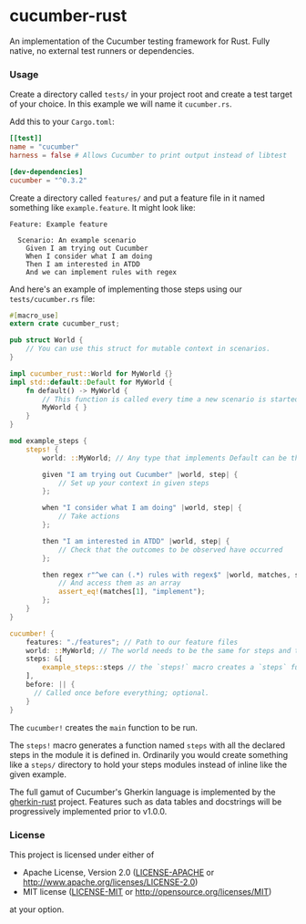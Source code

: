 # cucumber-rust

An implementation of the Cucumber testing framework for Rust. Fully native, no external test runners or dependencies.

### Usage

Create a directory called `tests/` in your project root and create a test target of your choice. In this example we will name it `cucumber.rs`.

Add this to your `Cargo.toml`:

```toml
[[test]]
name = "cucumber"
harness = false # Allows Cucumber to print output instead of libtest

[dev-dependencies]
cucumber = "^0.3.2"
```

Create a directory called `features/` and put a feature file in it named something like `example.feature`. It might look like:

```gherkin
Feature: Example feature

  Scenario: An example scenario
    Given I am trying out Cucumber
    When I consider what I am doing
    Then I am interested in ATDD
    And we can implement rules with regex

```

And here's an example of implementing those steps using our `tests/cucumber.rs` file:

```rust
#[macro_use]
extern crate cucumber_rust;

pub struct World {
    // You can use this struct for mutable context in scenarios.
}

impl cucumber_rust::World for MyWorld {}
impl std::default::Default for MyWorld {
    fn default() -> MyWorld {
        // This function is called every time a new scenario is started
        MyWorld { }
    }
}

mod example_steps {
    steps! {
        world: ::MyWorld; // Any type that implements Default can be the world

        given "I am trying out Cucumber" |world, step| {
            // Set up your context in given steps
        };

        when "I consider what I am doing" |world, step| {
            // Take actions
        };

        then "I am interested in ATDD" |world, step| {
            // Check that the outcomes to be observed have occurred
        };

        then regex r"^we can (.*) rules with regex$" |world, matches, step| {
            // And access them as an array
            assert_eq!(matches[1], "implement");
        };
    }
}

cucumber! {
    features: "./features"; // Path to our feature files
    world: ::MyWorld; // The world needs to be the same for steps and the main cucumber call
    steps: &[
        example_steps::steps // the `steps!` macro creates a `steps` function in a module
    ],
    before: || {
      // Called once before everything; optional.
    }
}
```

The `cucumber!` creates the `main` function to be run.

The `steps!` macro generates a function named `steps` with all the declared steps in the module
it is defined in. Ordinarily you would create something like a `steps/` directory to hold your 
steps modules instead of inline like the given example.

The full gamut of Cucumber's Gherkin language is implemented by the 
[gherkin-rust](https://github.com/bbqsrc/gherkin-rust) project. Features such
as data tables and docstrings will be progressively implemented prior to
v1.0.0.

### License

This project is licensed under either of

 * Apache License, Version 2.0 ([LICENSE-APACHE](LICENSE-APACHE) or http://www.apache.org/licenses/LICENSE-2.0)
 * MIT license ([LICENSE-MIT](LICENSE-MIT) or http://opensource.org/licenses/MIT)

at your option.
